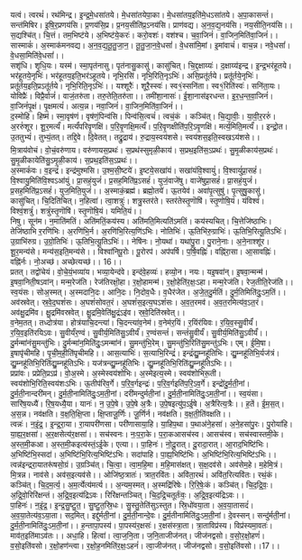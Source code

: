 

  
यत्वं। त्वरथं॑। रथ॑मिन्द्र। इ॒न्द्र॒मे॒धसा॑तये। मे॒धसा॑तयेपा॒का। मे॒धसा॑तय॒इति॑मे॒धऽसा॑तये। अ॒पा॒कासन्तं॑। सन्त॑मिषिर। इ॒षि॒र॒प्रणय॑सि। प्र॒णय॑सि॒प्र। प्र॒नय॒सीति॑प्र॒ऽनय॑सि। प्राण॑वद्य। अ॒न॒व॒द्य॒नय॑सि। नय॒सीति॒नय॑सि।। स॒द्यश्चि॑त्। चि॒त्तं। तम॒भिष्ट॑ये। अ॒भिष्ट॑ये॒करः॑। करो॒वशः॑। वश॑श्च। च॒वा॒जिनं॑। वा॒जिन॒मिति॑वा॒जिनं॑।। सास्माकं॑। अ॒स्माक॑मनवद्य। अ॒न॒व॒द्य॒तू॒तु॒जा॒न॒। तू॒तु॒जा॒न॒वे॒धसां॑। वे॒धसा॑मि॒मां। इ॒मांवाचं॑। वाच॒न्न। नवे॒धसां॑। वे॒धसा॒मिति॑वे॒धसां॑।।  
सशृ॑धि। शृ॒धि॒यः। यस्म॑। स्मा॒पृत॑नासु। पृत॑नासु॒कासु॑। कासु॑चित्। चि॒द्द॒क्षाय्यः॑। द॒क्षाय्य॑इन्द्र। इ॒न्द्र॒भर॑हूतये। भर॑हूतये॒नृभिः॑। भर॑हूतय॒इति॒भर॑ऽहूतये। नृभि॒रसि॑। नृभि॒रिति॒नृऽभिः॑। असि॒प्रतू॑र्तये। प्रतू॑र्तये॒नृभिः॑। प्रतू॑र्तय॒इति॒प्रऽतू॑र्तये। नृभि॒रिति॒नृऽभिः॑।। यश्शूरैः॑। शूरै॒स्स्वः॑। स्व१॒॑स्सनि॑ता। स्व१॒॑रिति॑स्वः॑। सनि॑ता॒यः। योविप्रैः॑। विप्रै॒र्वाजं॑। वाजं॒तरु॑ता। तरु॒तेति॒तरु॑ता।। तमी॑शा॒नासः॑। ई॒शा॒नास॑इरधन्त। इ॒र॒ध॒न्त॒वा॒जिनं॑। वा॒जिनं॑पृ॒क्षं। पृ॒क्षमत्यं॑। अत्य॒न्न। नवा॒जिनं॑। वा॒जिन॒मिति॑वा॒जिनं॑।।  
द॒स्मोहि। हिष्म॑। स्मा॒वृष॑णं। वृष॑णं॒पिन्व॑सि। पिन्व॑सि॒त्वचं॑। त्वचं॒कं । कञ्चि॑त्। चि॒द्या॒वीः॒। या॒वी॒र॒ररुं॑। अ॒ररुं॑शूर। शू॒र॒मर्त्यं॑। मर्त्यं॑परिवृ॒णक्षि॑। प॒रि॒वृ॒णक्षि॒मर्त्यं॑। प॒रि॒वृ॒णक्षीति॑प॒रि॒ऽवृ॒णक्षि॑। मर्त्य॒मिति॒मर्त्यं॑।। इन्द्रो॒त। उ॒ततुभ्यं॑। तुभ्यं॒तत्। तद्दि॒वे। दि॒वेतत्। तद्रु॒द्राय॑। रु॒द्राय॒स्वय॑शसे। स्वय॑शस॒इति॒स्वखऽय॑शसे।। मि॒त्राय॑वोचं। वो॒चं॒वरु॑णाय। वरु॑णायस॒प्रथः॑। स॒प्रथ॑स्सुमृळी॒काय॑। स॒प्रथ॒इति॑स॒ऽप्रथः॑। सु॒मृ॒ळीकाय॑स॒प्रथः॑। सु॒मृ॒ळीकायेति॑सु॒ऽमृ॒ळी॒काय॑। स॒प्रथ॒इति॑स॒ऽप्रथः॑।।  
अ॒स्माकं॑वः। व॒इन्द्रं॑। इन्द्र॑मुश्मसि। उ॒श्म॒सी॒ष्टये॑। इ॒ष्टये॒सखा॑यं। सखा॑यंवि॒श्वायुं॑। वि॒श्वायुं॑प्रा॒सहं॑। वि॒श्वायु॒मिति॑वि॒श्वऽआ॑युं। प्रा॒सहं॒युजं॑। प्र॒सह॒मिति॑प्र॒ऽसहं॑। युजं॒वाजे॑षु। वाजे॑षुप्रा॒सहं॑। प्रा॒सहं॒युजं॑। प्र॒सह॒मिति॑प्र॒ऽसहं॑। युज॒मिति॒युजं॑।। अ॒स्माकं॒ब्रह्म॑। ब्रह्मो॒तये॑। ऊ॒तयेव॑। अवा॑पृ॒त्सुषु॑। पृ॒त्सुषु॒कासु॑। कासु॑चित्। चि॒दिति॑चित्। न॒हित्वा॑। त्वा॒शत्रुः॑। शत्रु॒स्तर॑ते। स्तर॑तेस्तृ॒णॊषि॑। स्तृ॒णोषि॒यं। यंविश्वं॑। विश्वं॒शत्रुं॑। शत्रुं॑स्तृ॒णॊषि॑। स्तृ॒णॊषि॒यं। यमिति॒यं।।  
निषु। सून॑म। न॒माति॑मतिं। अति॑मतिं॒कय॑स्य। अति॑मति॒मित्यति॑ऽमतिं। कय॑स्यचित्। चि॒त्तेजि॑ष्ठाभिः। तेजि॑ष्ठाभि र॒रणि॑भिः। अ॒रणि॑भि॒र्न। अ॒रणि॑भि॒रित्य॒णि॑ऽभिः। नोतिभिः॑। ऊ॒तिभि॑रु॒ग्राभिः॑। ऊ॒तिभि॒रित्यू॒तिऽभिः॑। उ॒ग्राभि॑रुग्र। उ॒ग्रो॒तिभिः॑। ऊ॒तिभि॒त्यू॒तिऽभिः॑।। नेषि॑नः। नो॒यथा॑। यथा॑पु॒रा। पु॒राने॒नाः। अ॒ने॒नाश्शू॑र। शू॒र॒मन्य॑से। मन्य॑स॒इति॒मन्य॑से।। विश्वा॑निपू॒रोः। पू॒रोरप॑। अप॑पर्षि। प॒र्षि॒वह्निः॑। वह्नि॑रा॒सा। आ॒सावह्निः॑। वह्नि॑र्नः। नो॒अच्छ॑। अच्छेत्यच्छ॑।। 16।।  
प्रतत्। तद्वो॑चेयं। वो॒चे॒यं॒भव्या॑य। भव्या॒येन्द॑वे। इन्द॑वे॒हव्यः॑। हव्यो॒न। नयः। यइ॒षवा॑न्। इ॒षवा॒न्मन्म॑। इ॒षवा॒निती॒षऽवा॑न्। मन्म॒रेज॑ति। रेज॑तिरक्षॊ॒हा। र॒क्षो॒हामन्म॑। र॒क्षो॒हेति॑र॒क्षः॒ऽहा। मन्म॒रेज॑ति। रेज॒तीति॒रेज॑ति।। स्व॒यंसः। सोअ॒स्मत्। अ॒स्मदानि॒दः। आनि॒दः। नि॒दोव॒धैः। व॒धैर॑जेत। अ॒जे॒त॒दु॒र्मतिं। दु॒र्म॒तिमिति॑दुः॒ऽम॒तिं।। अव॑स्रवेत्। स्र॒वे॒द॒घशं॑सः। अ॒घशं॑सोवत॒रं। अ॒घशं॑स॒इत्य॒घऽशं॑सः। अ॒व॒त॒रमव॑। अ॒व॒त॒रमित्य॑व॒ऽत॒रं। अव॑क्षु॒द्रमि॑व। क्षु॒द्रमि॑वस्रवेत्। क्षु॒द्रमि॒वेति॑क्षु॒द्रंऽइ॑व। स्र॒वे॒दिति॑स्रवेत्।।  
व॒नेम॒तत्। तध्दोत्र॑या। होत्र॑याचि॒दन्त्या॑। चि॒दन्त्या॑व॒नेम॑। व॒नेम॑र॒यिं। र॒यिंर॑यिवः। र॒यि॒व॒स्सु॒वीर्यं॑। र॒यि॒व॒इति॑रयिऽवः। सु॒वीर्यं॑र॒ण्वं। सु॒वीर्य॒मिति॑सु॒ऽवीर्यं॑। र॒ण्वंसन्तं॑। सन्तं॑सु॒वीर्यं॑। सु॒वीर्य॒मिति॑सु॒ऽवीर्यं॑।। दु॒र्मन्मा॑नंसु॒मन्तु॑भिः। दु॒र्मन्मा॑न॒मिति॑दुः॒ऽमन्मा॑नं। सु॒मन्तु॑भि॒रेम्। सु॒मन्तु॑भि॒रिति॑सु॒मन्तु॑ऽभिः। एम्। ई॒मि॒षा। इ॒षापृ॑चीमहि। पृ॒ची॒म॒ही॒ति॑पृचीमहि।। आस॒त्याभिः॑। स॒त्याभि॒रिन्द्रं॑। इन्द्रं॑द्यु॒म्नहू॑तिभिः। द्यु॒म्नहू॑तिभि॒र्यज॑त्रं। द्यु॒म्नहू॑तिभि॒रिति॑द्यु॒म्नहू॑तिऽभिः। यज॑त्रन्द्यु॒म्नहू॑तिभिः। द्यु॒म्नहू॑तिभि॒रिति॑द्यु॒म्नहू॑तिऽभिः।।  
प्रप्रा॑वः। प्रप्रेति॒प्रऽप्र॑। वो॒अ॒स्मे। अ॒स्मेस्वय॑शोभिः। अ॒स्मेइत्य॒स्मे। स्वय॑शोभिरू॒ती। स्वय॑शोभि॒रिति॒स्वय॑शःऽभिः। ऊ॒तीप॑रिव॒र्गे। प॒रि॒व॒र्गइन्द्रः॑। प॒रि॒व॒र्गइति॑प॒रि॒ऽव॒र्गे। इन्द्रो॑दु॒र्म॒ती॒नां। दु॒र्म॒ती॒नान्दरी॑मन्। दु॒र्म॒ती॒नामिति॑दुः॒ऽम॒ती॒नां। दरी॑मन्दुर्मती॒नां। दु॒र्म॒ती॒नामिति॑दुः॒ऽम॒ती॒नां।। स्व॒यंसा। सारि॑ष॒यध्यै॑। रि॒ष॒यध्यै॒या। यानः॑। न॒ उ॒पे॒षे। उ॒पे॒षे अ॒त्रैः। उ॒पे॒षइत्यु॑प॒ऽई॒षे। अ॒त्रैरित्य॒त्रैः।। ह॒तें। ई॒म॒स॒त्। अ॒स॒न्न। नव॑क्षति। व॒क्ष॒ति॒क्षि॒प्ता। क्षि॒प्ताजू॒र्णिः। जू॒र्णिर्न। नव॑क्षति। व॒क्ष॒ती॒ति॑वक्षति।।  
त्वन्नः॑। न॒इं॒द्र॒। इ॒न्द्र॒रा॒या। रा॒यापरी॑णसा। परी॑णासाया॒हि। या॒हिप॒था। प॒थाअ॑ने॒हसा॑। अ॒ने॒हसा॑पु॒रः। पु॒रोया॑हि। या॒ह्य॒र॒क्षसा॑। अ॒र॒क्षसेत्य॑र॒क्षसा॑।। सच॑स्वनः। नः॒प॒रा॒के। प॒रा॒कआसच॑स्व। आसच॑स्व। सच॑स्वास्तमी॒के। अ॒स्त॒मी॒कआ। अ॒स्त॒मी॒कइत्य॑स्तं॒ऽई॒के। एत्या।। पा॒हिनः॑। नो॒दू॒रात्। दू॒रादा॒रात्। आ॒राद॒भिष्टि॑भिः। अ॒भिष्टि॑भि॒स्सदा॑। अ॒भिष्टि॑भि॒रित्य॒भिष्टि॑ऽभिः। सदा॑पाहि। पा॒ह्य॒भिष्टि॑भिः। अ॒भिष्टि॑भि॒रित्य॒भिष्टि॑ऽभिः।।  
त्वन्न॑इन्द्ररा॒यातरू॑षसो॒ग्रं। उ॒ग्रञ्चि॑त्। चि॒त्वा॒। त्वा॒म॒हि॒मा। म॒हि॒मास॑क्षत्। स॒क्ष॒दव॑से। अव॑सेम॒हे। म॒हेमि॒त्रं। मि॒त्रन्न। नाव॑से। अव॑स॒इत्यव॑से।। ओजि॑ष्ठ॒त्रातः॑। त्रात॒रवि॑तः। अवि॑ता॒रथं॑। अवि॑त॒रित्यवि॑तः। रथं॒कं। कञ्चि॑त्। चि॒द॒म॒र्त्य॒। अ॒म॒र्त्येत्य॑मर्त्य।। अ॒न्यम॒स्मत्। अ॒स्मद्रि॑रिषेः। रि॒रि॒षेः॒कं। कञ्चि॑त्। चि॒द॒द्रि॒वः॒। अ॒द्रि॒वो॒रिरि॑क्षन्तं। अ॒द्रि॒व॒इत्य॑द्रिऽवः। रिरि॑क्षन्तञ्चित्। चि॒द॒द्रि॒चतूर्तः॑वः॒। अ॒द्रि॒व॒इत्य॑द्रिऽवः।।  
पा॒हिनः॑। न॒इं॒द्र॒। इ॒न्द्र॒सु॒ष्टु॒त॒। सु॒ष्टु॒त॒स्रि॒धः। सु॒स्तु॒तेति॑सुऽस्तुत। स्रि॒धो॑वया॒ता। अ॒व॒या॒तासदं॑। अ॒व॒या॒तेत्य॑व॒ऽया॒ता। सद॒मित्। इद्दु॑र्मती॒नां। दु॒र्म॒ती॒नान्दे॒वः। दु॒र्म॒तीनामिति॑दुः॒ऽम॒ती॒नां। दे॒वस्सन्। सन्दु॑र्मती॒नां। दु॒र्म॒ती॒नामिति॑दुः॒ऽम॒ती॒नां।। ह॒न्तापा॒पस्य॑। पा॒पस्य॑र॒क्षसः॑। र॒क्षस॑स्त्रा॒ता। त्रा॒ताविप्र॑स्य। विप्र॑स्यमा॒वतः॑। माव॑त॒इति॑माऽव॑तः।। अधा॒हि। हित्वा॑। त्वा॒ज॒नि॒ता। ज॒नि॒ताजीज॑नत्। जीज॑नद्वसो। व॒सो॒र॒क्षो॒हणं॑। व॒सो॒इति॑वसो। र॒क्षो॒हण॑न्त्वा। र॒क्षो॒ह॒नमिति॑र॒क्षः॒ऽहनं॑। त्वा॒जीज॑नत्। जीज॑नद्वसो। व॒सो॒इति॑वसो।।17।।  
